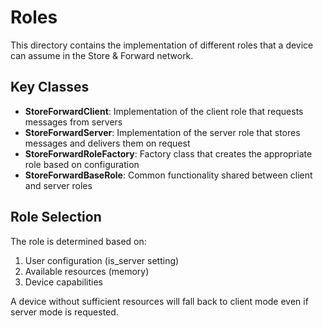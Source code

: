 # Roles

This directory contains the implementation of different roles that a device can assume in the Store & Forward network.

## Key Classes

- **StoreForwardClient**: Implementation of the client role that requests messages from servers
- **StoreForwardServer**: Implementation of the server role that stores messages and delivers them on request
- **StoreForwardRoleFactory**: Factory class that creates the appropriate role based on configuration
- **StoreForwardBaseRole**: Common functionality shared between client and server roles

## Role Selection

The role is determined based on:

1. User configuration (is_server setting)
2. Available resources (memory)
3. Device capabilities

A device without sufficient resources will fall back to client mode even if server mode is requested.
